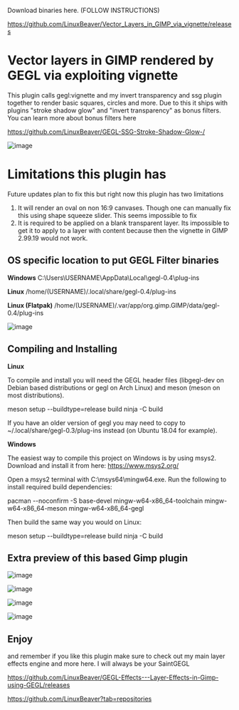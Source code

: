 Download binaries here. (FOLLOW INSTRUCTIONS)

https://github.com/LinuxBeaver/Vector_Layers_in_GIMP_via_vignette/releases

# Vector layers in GIMP rendered by GEGL via exploiting vignette
This plugin calls gegl:vignette and my invert transparency and ssg plugin together to render basic squares, circles and more. Due to this it ships with plugins "stroke shadow glow" and "invert transparency" as bonus filters. You can learn more about bonus filters here

https://github.com/LinuxBeaver/GEGL-SSG-Stroke-Shadow-Glow-/

![image](https://github.com/LinuxBeaver/Vector_Layers_in_GIMP_via_vignette/assets/78667207/52676d65-8f4d-48e3-9d9c-186b7af94813)

# Limitations this plugin has

Future updates plan to fix this but right now this plugin has two limitations

1. It will render an oval on non 16:9 canvases. Though one can manually fix this using shape squeeze slider. This seems impossible to fix 
2. It is required to be applied on a blank transparent layer. Its impossible to get it to apply to a layer with content because then the vignette in GIMP 2.99.19 would not work.

## OS specific location to put GEGL Filter binaries 

**Windows**
C:\Users\USERNAME\AppData\Local\gegl-0.4\plug-ins
 
**Linux**
 /home/(USERNAME)/.local/share/gegl-0.4/plug-ins
 
 **Linux (Flatpak)**
 /home/(USERNAME)/.var/app/org.gimp.GIMP/data/gegl-0.4/plug-ins

![image](https://github.com/LinuxBeaver/GEGL-glossy-balloon-text-styling/assets/78667207/f15fb5eb-c8d7-4c08-bbac-97048864e657)


## Compiling and Installing
**Linux**

To compile and install you will need the GEGL header files (libgegl-dev on Debian based distributions or gegl on Arch Linux) and meson (meson on most distributions).

meson setup --buildtype=release build
ninja -C build


If you have an older version of gegl you may need to copy to ~/.local/share/gegl-0.3/plug-ins instead (on Ubuntu 18.04 for example).

**Windows**

The easiest way to compile this project on Windows is by using msys2. Download and install it from here: https://www.msys2.org/

Open a msys2 terminal with C:\msys64\mingw64.exe. Run the following to install required build dependencies:

pacman --noconfirm -S base-devel mingw-w64-x86_64-toolchain mingw-w64-x86_64-meson mingw-w64-x86_64-gegl

Then build the same way you would on Linux:

meson setup --buildtype=release build
ninja -C build

## Extra preview of this based Gimp plugin

![image](https://github.com/LinuxBeaver/Vector_Layers_in_GIMP_via_vignette/assets/78667207/7e7c497b-953c-4824-b035-4d73fb87e38b)

![image](https://github.com/LinuxBeaver/Vector_Layers_in_GIMP_via_vignette/assets/78667207/c18535ff-a086-410a-81f4-4b0ce30725e9)

![image](https://github.com/LinuxBeaver/Vector_Layers_in_GIMP_via_vignette/assets/78667207/3904d200-1bf8-415a-963e-8aa5f4fba571)

![image](https://github.com/LinuxBeaver/Vector_Layers_in_GIMP_via_vignette/assets/78667207/7899e55b-497d-464b-a1e7-db04d64071d3)



## Enjoy
and remember if you like this plugin make sure to check out my main layer effects engine and more here. I will always be your SaintGEGL

https://github.com/LinuxBeaver/GEGL-Effects---Layer-Effects-in-Gimp-using-GEGL/releases

https://github.com/LinuxBeaver?tab=repositories
